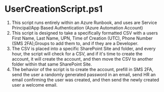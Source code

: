 # UserCreationScript.ps1
1. This script runs entirely within an Azure Runbook, and uses are Service Principal/App Based Authentication (Azure Automation Account)
2. This script is designed to take a specifically formatted CSV with a users First Name, Last Name, UPN, Time of Creation (UTC),  Phone Number (SMS 2FA),Groups to add them to, and if they are a Developer.
3. The CSV is placed into a specific SharePoint Site and folder, and every hour, the script will check for a CSV, and if it's time to create the account, it will create the account, and then move the CSV to another folder within that same SharePoint Site.
4. The behavior of the script is to create the account, prefill in SMS 2FA, send the user a randomly generated password in an email, send HR an email confirming the user was created, and then send the newly created user a welcome email.

